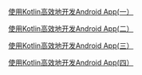 [使用Kotlin高效地开发Android App(一）](https://www.jianshu.com/p/5f77209abb9b)

[使用Kotlin高效地开发Android App(二）](https://www.jianshu.com/p/768bc9310c5e)

[使用Kotlin高效地开发Android App(三）](https://www.jianshu.com/p/1502012964c2)

[使用Kotlin高效地开发Android App(四）](https://www.jianshu.com/p/c5d5bc0427b9)